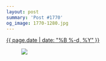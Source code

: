 ```yaml
---
layout: post
summary: 'Post #1770'
og_image: 1770-1280.jpg
---
```


<div class="post">
 <time>
  <a href="/1770">
   {{ page.date | date: "%B %-d, %Y" }}
  </a>
 </time>
 <a href="/1770">
  <figure data-taken="5/7/2023">
   <img sizes="(min-width: 700px) 50vw, calc(100vw - 2rem)" src="{{ site.assets_url }}/1770-640.jpg" srcset="{{ site.assets_url }}/1770-320.jpg 320w, {{ site.assets_url }}/1770-640.jpg 640w, {{ site.assets_url }}/1770-960.jpg 960w, {{ site.assets_url }}/1770-1280.jpg 1280w"/>
  </figure>
 </a>
</div>
